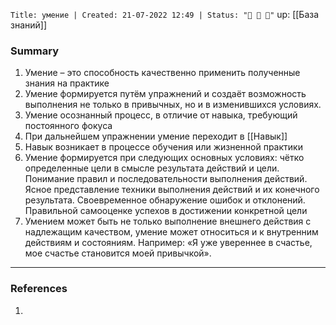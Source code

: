 
`Title: умение | Created: 21-07-2022 12:49 | Status: "🌱 🌿 🌳"`
up: [[База знаний]]

### Summary
1. Умение – это способность качественно применить полученные знания на практике
2. Умение формируется путём упражнений и создаёт возможность выполнения не только в привычных, но и в изменившихся условиях.
3. Умение осознанный процесс, в отличие от навыка, требующий постоянного фокуса
4. При дальнейшем упражнении умение переходит в [[Навык]] 
5. Навык возникает в процессе обучения или жизненной практики
6. Умение формируется при следующих основных условиях: чётко определенные цели в смысле результата действий и цели. Понимание правил и последовательности выполнения действий. Ясное представление техники выполнения действий и их конечного результата. Своевременное обнаружение ошибок и отклонений. Правильной самооценке успехов в достижении конкретной цели
7. Умением может быть не только выполнение внешнего действия с надлежащим качеством, умение может относиться и к внутренним действиям и состояниям. Например: «Я уже увереннее в счастье, мое счастье становится моей привычкой».
__________
### References
1. 